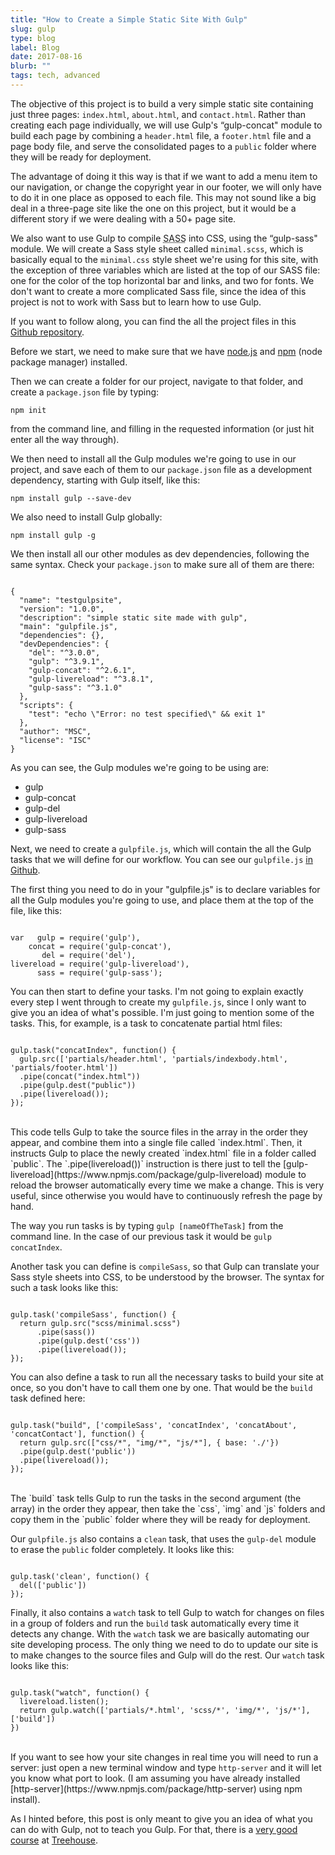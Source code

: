 ```yaml
---
title: "How to Create a Simple Static Site With Gulp"
slug: gulp
type: blog
label: Blog
date: 2017-08-16
blurb: ""
tags: tech, advanced
---
```


The objective of this project is to build a very simple static site containing just three pages: `index.html`, `about.html`, and `contact.html`.  Rather than creating each page individually, we will use Gulp's &ldquo;gulp-concat" module to build each page by combining a `header.html` file, a `footer.html` file and a page body file, and serve the consolidated pages to a `public` folder where they will be ready for deployment.

The advantage of doing it this way is that if we want to add a menu item to our navigation, or change the copyright year in our footer, we will only have to do it in one place as opposed to each file. This may not sound like a big deal in a three-page site like the one on this project, but it would be a different story if we were dealing with a 50+ page site.

We also want to use Gulp to compile <abbr title="Syntactically Awesome Style Sheets">SASS</abbr> into CSS, using the &ldquo;gulp-sass" module. We will create a Sass style sheet called `minimal.scss`, which is basically equal to the `minimal.css` style sheet we're using for this site, with the exception of three variables which are listed at the top of our SASS file: one for the color of the top horizontal bar and links, and two for fonts.  We don't want to create a more complicated Sass file, since the idea of this project is not to work with Sass but to learn how to use Gulp.

If you want to follow along, you can find the all the project files in this [Github repository](https://github.com/mariobox/gulp-static-site).

Before we start, we need to make sure that we have [node.js](https://nodejs.org/en/) and [npm](https://www.npmjs.com/) (node package manager) installed.

Then we can create a folder for our project, navigate to that folder, and create a `package.json` file by typing:

<code>npm init</code>

from the command line, and filling in the requested information (or just hit enter all the way through).

We then need to install all the Gulp modules we're going to use in our project, and save each of them to our `package.json` file as a development dependency, starting with Gulp itself, like this:

<code>npm install gulp --save-dev</code>

We also need to install Gulp globally:

<code>npm install gulp -g</code>

We then install all our other modules as dev dependencies, following the same syntax.  Check your `package.json` to make sure all of them are there:

<pre><code>
{
  "name": "testgulpsite",
  "version": "1.0.0",
  "description": "simple static site made with gulp",
  "main": "gulpfile.js",
  "dependencies": {},
  "devDependencies": {
    "del": "^3.0.0",
    "gulp": "^3.9.1",
    "gulp-concat": "^2.6.1",
    "gulp-livereload": "^3.8.1",
    "gulp-sass": "^3.1.0"
  },
  "scripts": {
    "test": "echo \"Error: no test specified\" && exit 1"
  },
  "author": "MSC",
  "license": "ISC"
}
</code></pre>

As you can see, the Gulp modules we're going to be using are:

* gulp
* gulp-concat
* gulp-del
* gulp-livereload
* gulp-sass

Next, we need to create a `gulpfile.js`, which will contain the all the Gulp tasks that we will define for our workflow. You can see our `gulpfile.js` [in Github](https://github.com/mariobox/gulp-static-site).

The first thing you need to do in your "gulpfile.js" is to declare variables for all the Gulp modules you're going to use, and place them  at the top of the file, like this:

<pre><code>
var   gulp = require('gulp'),
    concat = require('gulp-concat'),
       del = require('del'),
livereload = require('gulp-livereload'),
      sass = require('gulp-sass');
</code></pre>

You can then start to define your tasks. I'm not going to explain exactly every step I went through to create my `gulpfile.js`, since I only want to give you an idea of what's possible. I'm just going to mention some of the tasks. This, for example, is a task to concatenate partial html files:

<pre><code>
gulp.task("concatIndex", function() {
  gulp.src(['partials/header.html', 'partials/indexbody.html', 'partials/footer.html'])
  .pipe(concat("index.html"))
  .pipe(gulp.dest("public"))
  .pipe(livereload());
});
</code></pre>

<br/>
This code tells Gulp to take the source files in the array in the order they appear, and combine them into a single file called `index.html`. Then, it instructs Gulp to place the newly created `index.html` file in a folder called `public`.  The `.pipe(livereload())` instruction is there just to tell the [gulp-livereload](https://www.npmjs.com/package/gulp-livereload) module to reload the browser automatically every time we make a change. This is very useful, since otherwise you would have to continuously refresh the page by hand. 

The way you run tasks is by typing <code>gulp [nameOfTheTask]</code> from the command line. In the case of our previous task it would be <code>gulp concatIndex</code>.

Another task you can define is `compileSass`, so that Gulp can translate your Sass style sheets into CSS, to be understood by the browser. The syntax for such a task looks like this:

<pre><code>
gulp.task('compileSass', function() {
  return gulp.src("scss/minimal.scss")
      .pipe(sass())
      .pipe(gulp.dest('css'))
      .pipe(livereload());
});
</code></pre>

You can also define a task to run all the necessary tasks to build your site at once, so you don't have to call them one by one. That would be the `build` task defined here:

<pre><code>
gulp.task("build", ['compileSass', 'concatIndex', 'concatAbout', 'concatContact'], function() {
  return gulp.src(["css/*", "img/*", "js/*"], { base: './'})
  .pipe(gulp.dest('public'))
  .pipe(livereload());
});
</code></pre>
<br />
The `build` task tells Gulp to run the tasks in the second argument (the array) in the order they appear, then take the `css`, `img` and `js` folders and copy them in the `public` folder where they will be ready for deployment.

Our `gulpfile.js` also contains a `clean` task, that uses the `gulp-del` module to erase the `public` folder completely. It looks like this:

<pre><code>
gulp.task('clean', function() {
  del(['public'])
});
</code></pre>
Finally, it also contains a `watch` task to tell Gulp to watch for changes on files in a group of folders and run the `build` task automatically every time it detects any change. With the `watch` task we are basically automating our site developing process. The only thing we need to do to update our site is to make changes to the source files and Gulp will do the rest. Our `watch` task looks like this:

<pre><code>
gulp.task("watch", function() {
  livereload.listen();
  return gulp.watch(['partials/*.html', 'scss/*', 'img/*', 'js/*'], ['build'])
})
</code></pre>
<br />
If you want to see how your site changes in real time you will need to run a server: just open a new terminal window and type <code>http-server</code> and it will let you know what port to look. (I am assuming you have already installed [http-server](https://www.npmjs.com/package/http-server) using npm install).

As I hinted before, this post is only meant to give you an idea of what you can do with Gulp, not to teach you Gulp. For that, there is a [very good course](https://teamtreehouse.com/library/gulp-basics) at [Treehouse](http://referrals.trhou.se/mariosanchezcarrion).
